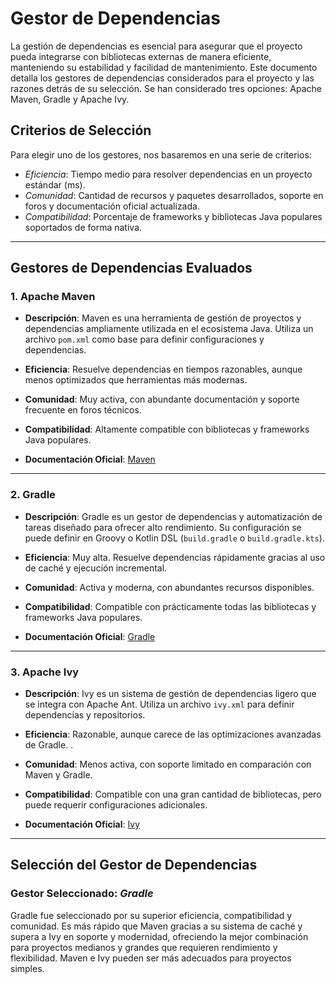 # Gestor de Dependencias

La gestión de dependencias es esencial para asegurar que el proyecto pueda integrarse con bibliotecas externas de manera eficiente, manteniendo su estabilidad y facilidad de mantenimiento. Este documento detalla los gestores de dependencias considerados para el proyecto y las razones detrás de su selección. Se han considerado tres opciones: Apache Maven, Gradle y Apache Ivy.

## Criterios de Selección

Para elegir uno de los gestores, nos basaremos en una serie de criterios:

- *Eficiencia*: Tiempo medio para resolver dependencias en un proyecto estándar (ms).
- *Comunidad*: Cantidad de recursos y paquetes desarrollados, soporte en foros y documentación oficial actualizada.
- *Compatibilidad*: Porcentaje de frameworks y bibliotecas Java populares soportados de forma nativa.

---

## Gestores de Dependencias Evaluados

### 1. Apache Maven

- **Descripción**: Maven es una herramienta de gestión de proyectos y dependencias ampliamente utilizada en el ecosistema Java. Utiliza un archivo `pom.xml` como base para definir configuraciones y dependencias.

- **Eficiencia**: Resuelve dependencias en tiempos razonables, aunque menos optimizados que herramientas más modernas.  
- **Comunidad**: Muy activa, con abundante documentación y soporte frecuente en foros técnicos. 
- **Compatibilidad**: Altamente compatible con bibliotecas y frameworks Java populares.  


- **Documentación Oficial**: [Maven](https://maven.apache.org/)

---

### 2. Gradle

- **Descripción**: Gradle es un gestor de dependencias y automatización de tareas diseñado para ofrecer alto rendimiento. Su configuración se puede definir en Groovy o Kotlin DSL (`build.gradle` o `build.gradle.kts`).

- **Eficiencia**: Muy alta. Resuelve dependencias rápidamente gracias al uso de caché y ejecución incremental.  
- **Comunidad**: Activa y moderna, con abundantes recursos disponibles.  
- **Compatibilidad**: Compatible con prácticamente todas las bibliotecas y frameworks Java populares.  

- **Documentación Oficial**: [Gradle](https://gradle.org/)

---

### 3. Apache Ivy

- **Descripción**: Ivy es un sistema de gestión de dependencias ligero que se integra con Apache Ant. Utiliza un archivo `ivy.xml` para definir dependencias y repositorios.

- **Eficiencia**: Razonable, aunque carece de las optimizaciones avanzadas de Gradle.  .  
- **Comunidad**: Menos activa, con soporte limitado en comparación con Maven y Gradle.
- **Compatibilidad**: Compatible con una gran cantidad de bibliotecas, pero puede requerir configuraciones adicionales.  


- **Documentación Oficial**: [Ivy](https://ant.apache.org/ivy/)

---

## Selección del Gestor de Dependencias

### Gestor Seleccionado: *Gradle*

Gradle fue seleccionado por su superior eficiencia, compatibilidad y comunidad. Es más rápido que Maven gracias a su sistema de caché y supera a Ivy en soporte y modernidad, ofreciendo la mejor combinación para proyectos medianos y grandes que requieren rendimiento y flexibilidad. Maven e Ivy pueden ser más adecuados para proyectos simples.